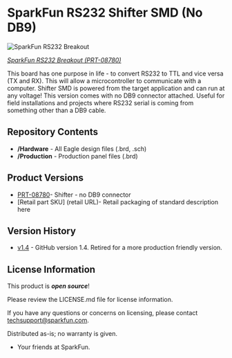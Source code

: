SparkFun RS232 Shifter SMD (No DB9)
==================================

![SparkFun RS232 Breakout](https://cdn.sparkfun.com//assets/parts/2/0/0/4/08780-01.jpg)

[*SparkFun RS232 Breakout (PRT-08780)*](https://www.sparkfun.com/products/8780)

This board has one purpose in life - to convert RS232 to TTL and vice versa (TX and RX). This will allow a microcontroller to communicate with a computer. 
Shifter SMD is powered from the target application and can run at any voltage! 
This version comes with no DB9 connector attached. 
Useful for field installations and projects where RS232 serial is coming from something other than a DB9 cable.

Repository Contents
-------------------

* **/Hardware** - All Eagle design files (.brd, .sch)
* **/Production** - Production panel files (.brd)

Product Versions
----------------
* [PRT-08780](https://www.sparkfun.com/products/8780)- Shifter - no DB9 connector
* [Retail part SKU] (retail URL)- Retail packaging of standard description here

Version History
---------------

* [v1.4](https://github.com/sparkfun/RS232_Shifter/tree/V_1.4) - GitHub version 1.4. Retired for a more production friendly version.


License Information
-------------------

This product is _**open source**_! 

Please review the LICENSE.md file for license information. 

If you have any questions or concerns on licensing, please contact techsupport@sparkfun.com.

Distributed as-is; no warranty is given.

- Your friends at SparkFun.